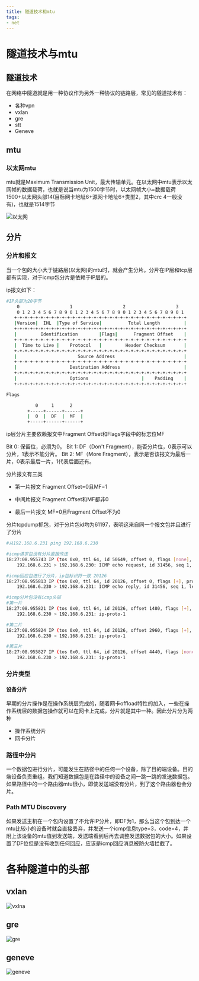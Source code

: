 ```yaml
---
title: 隧道技术和mtu
tags:
- net
---
```


# 隧道技术与mtu

## 隧道技术

在网络中隧道就是用一种协议作为另外一种协议的链路层，常见的隧道技术有：

- 各种vpn
- vxlan
- gre
- stt
- Geneve

<!--more-->

## mtu

### 以太网mtu

mtu就是Maximum Transmission Unit，最大传输单元。在以太网中mtu表示以太网帧的数据载荷，也就是说当mtu为1500字节时，以太网帧大小=数据载荷1500+以太网头部14(目标网卡地址6+源网卡地址6+类型2，其中crc 4一般没有)，也就是1514字节

![以太网](https://qiniu.li-rui.top/以太网.png)

## 分片

### 分片和报文

当一个包的大小大于链路层(以太网)的mtu时，就会产生分片。分片在IP层和tcp层都有实现，对于icmp包分片是依赖于IP层的。

ip报文如下：

```bash
#IP头部为20字节
    0                   1                   2                   3
    0 1 2 3 4 5 6 7 8 9 0 1 2 3 4 5 6 7 8 9 0 1 2 3 4 5 6 7 8 9 0 1
   +-+-+-+-+-+-+-+-+-+-+-+-+-+-+-+-+-+-+-+-+-+-+-+-+-+-+-+-+-+-+-+-+
   |Version|  IHL  |Type of Service|          Total Length         |
   +-+-+-+-+-+-+-+-+-+-+-+-+-+-+-+-+-+-+-+-+-+-+-+-+-+-+-+-+-+-+-+-+
   |         Identification        |Flags|      Fragment Offset    |
   +-+-+-+-+-+-+-+-+-+-+-+-+-+-+-+-+-+-+-+-+-+-+-+-+-+-+-+-+-+-+-+-+
   |  Time to Live |    Protocol   |         Header Checksum       |
   +-+-+-+-+-+-+-+-+-+-+-+-+-+-+-+-+-+-+-+-+-+-+-+-+-+-+-+-+-+-+-+-+
   |                       Source Address                          |
   +-+-+-+-+-+-+-+-+-+-+-+-+-+-+-+-+-+-+-+-+-+-+-+-+-+-+-+-+-+-+-+-+
   |                    Destination Address                        |
   +-+-+-+-+-+-+-+-+-+-+-+-+-+-+-+-+-+-+-+-+-+-+-+-+-+-+-+-+-+-+-+-+
   |                    Options                    |    Padding    |
   +-+-+-+-+-+-+-+-+-+-+-+-+-+-+-+-+-+-+-+-+-+-+-+-+-+-+-+-+-+-+-+-+

Flags

           0     1      2
        +-----+------+------+
        |  0  |  DF  |  MF  |
        +-----+------+------+

```

ip层分片主要依赖报文中Fragment Offset和Flags字段中的标志位MF

Bit 0: 保留位，必须为0。
Bit 1: DF（Don't Fragment），能否分片位，0表示可以分片，1表示不能分片。
Bit 2: MF（More Fragment），表示是否该报文为最后一片，0表示最后一片，1代表后面还有。

分片报文有三类

- 第一片报文 Fragment Offset=0且MF=1

- 中间片报文 Fragment Offset和MF都非0

- 最后一片报文 MF=0且Fragment Offset不为0

分片tcpdump抓包，对于分片包id均为61197，表明这来自同一个报文包并且进行了分片

```bash
#从192.168.6.231 ping 192.168.6.230

#icmp请求包没有分片直接传送
18:27:08.955743 IP (tos 0x0, ttl 64, id 50649, offset 0, flags [none], proto ICMP (1), length 5828)
    192.168.6.231 > 192.168.6.230: ICMP echo request, id 31456, seq 1, length 5808

#icmp回应包进行了分片，ip包标识符一致 20126
18:27:08.955813 IP (tos 0x0, ttl 64, id 20126, offset 0, flags [+], proto ICMP (1), length 1500)
    192.168.6.230 > 192.168.6.231: ICMP echo reply, id 31456, seq 1, length 1480

#icmp分片包没有icmp头部
#第一片
18:27:08.955821 IP (tos 0x0, ttl 64, id 20126, offset 1480, flags [+], proto ICMP (1), length 1500)
    192.168.6.230 > 192.168.6.231: ip-proto-1

#第二片
18:27:08.955824 IP (tos 0x0, ttl 64, id 20126, offset 2960, flags [+], proto ICMP (1), length 1500)
    192.168.6.230 > 192.168.6.231: ip-proto-1

#第三片
18:27:08.955827 IP (tos 0x0, ttl 64, id 20126, offset 4440, flags [none], proto ICMP (1), length 1388)
    192.168.6.230 > 192.168.6.231: ip-proto-1

```

### 分片类型

#### 设备分片

早期的分片操作是在操作系统层完成的，随着网卡offload特性的加入，一些在操作系统层的数据包操作就可以在网卡上完成，分片就是其中一种。因此分片分为两种

- 操作系统分片
- 网卡分片

### 路径中分片

一个数据包进行分片，可能发生在路径中的任何一个设备，除了目的端设备。目的端设备负责重组。我们知道数据包是在路径中的设备之间一跳一跳的发送数据包。如果路径中的一个路由器mtu很小，即使发送端没有分片，到了这个路由器也会分片。

### Path MTU Discovery

如果发送主机在一个包内设置了不允许IP分片，即DF为1，那么当这个包到达一个mtu比较小的设备时就会直接丢弃，并发送一个icmp信息type=3，code=4，并附上该设备的mtu值到发送端，发送端看到后再去调整发送数据包的大小。如果设置了DF位但是没有收到任何回应，应该是icmp回应消息被防火墙拦截了。

# 各种隧道中的头部

## vxlan

![vxlna](https://qiniu.li-rui.top/vxlna.png)

## gre

![gre](https://qiniu.li-rui.top/gre.png)

## geneve

![geneve](https://qiniu.li-rui.top/geneve.png)



